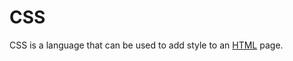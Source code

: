 # CSS































































































































































































































































































































































































































































































































































































































































































































































































































































































































































































































































































































































































































































































































































































































































































































































































































CSS is a language that can be used to add style to an <a href="/wiki/HTML">HTML</a> page.